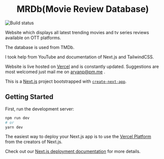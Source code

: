 <h1 align="center">MRDb(Movie Review Database)</h1>

![Build status](https://github.com/aryanxp/MRDb/actions/workflows/codeql-analysis.yml/badge.svg)

Website which displays all latest trending movies and tv series reviews available on OTT platforms.

The database is used from TMDb.

I took help from YouTube and documentation of Next.js and TailwindCSS.

Website is live hosted on [Vercel](http://mrdb.vercel.app) and is constantly updated. Suggestions are most welcomed just mail me on aryanp@pm.me .




This is a [Next.js](https://nextjs.org/) project bootstrapped with [`create-next-app`](https://github.com/vercel/next.js/tree/canary/packages/create-next-app).

## Getting Started

First, run the development server:

```bash
npm run dev
# or
yarn dev
```

The easiest way to deploy your Next.js app is to use the [Vercel Platform](https://vercel.com/new?utm_medium=default-template&filter=next.js&utm_source=create-next-app&utm_campaign=create-next-app-readme) from the creators of Next.js.

Check out our [Next.js deployment documentation](https://nextjs.org/docs/deployment) for more details.
